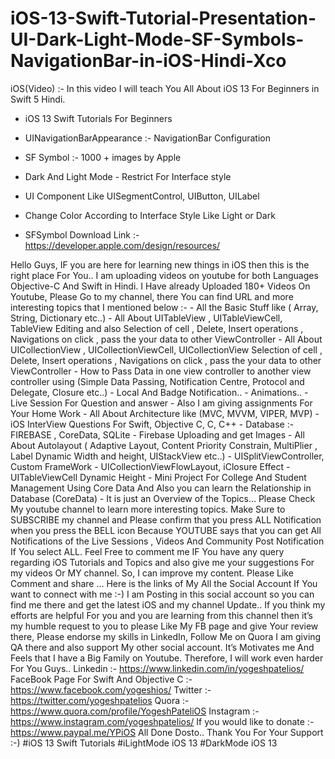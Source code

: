 # iOS-13-Swift-Tutorial-Presentation-UI-Dark-Light-Mode-SF-Symbols-NavigationBar-in-iOS-Hindi-Xco
iOS(Video) :- In this video I will teach You All About iOS 13 For Beginners in Swift 5 Hindi. 
* iOS 13 Swift Tutorials For Beginners 
* UINavigationBarAppearance :-  NavigationBar Configuration 
* SF Symbol :- 1000 + images by Apple
* Dark And Light Mode - Restrict For Interface style 
* UI Component Like UISegmentControl, UIButton, UILabel 
* Change Color According to Interface Style Like Light or Dark 

* SFSymbol Download Link :-  https://developer.apple.com/design/resources/

Hello Guys, IF you are here for learning new things in iOS then this is the right place For You.. I am uploading videos on youtube for both Languages Objective-C And Swift in Hindi.  I Have already Uploaded 180+ Videos On Youtube, Please Go to my channel, there You can find URL and more interesting topics that I mentioned below :-  - All the Basic Stuff like ( Array, String, Dictionary etc..) - All About UITableView , UITableViewCell, TableView Editing and also Selection of cell , Delete, Insert operations , Navigations on click , pass the your data to other ViewController - All About UICollectionView , UICollectionViewCell, UICollectionView Selection of cell , Delete, Insert operations , Navigations on click , pass the your data to other ViewController - How to Pass Data in one view controller to another view controller using (Simple Data Passing, Notification Centre, Protocol and Delegate, Closure etc..) - Local And Badge Notification.. - Animations.. - Live Session For Question and answer - Also I am giving assignments For Your Home Work - All About Architecture like (MVC, MVVM, VIPER, MVP) - iOS InterView Questions For Swift, Objective C, C, C++ - Database :- FIREBASE , CoreData, SQLite - Firebase Uploading and get Images - All About Autolayout ( Adaptive Layout, Content Priority Constrain, MultiPlier , Label Dynamic Width and height, UIStackView etc..)  - UISplitViewController, Custom FrameWork  - UICollectionViewFlowLayout, iClosure Effect - UITableViewCell Dynamic Height - Mini Project For College And Student Management Using Core Data And Also you can learn the Relationship in Database (CoreData) - It is just an Overview of the Topics… Please Check My youtube channel to learn more interesting topics.  Make Sure to SUBSCRIBE my channel and Please confirm that you press ALL Notification when you press the BELL icon Because YOUTUBE says that you can get All Notifications of the Live Sessions , Videos And Community Post Notification If You select ALL.  Feel Free to comment me IF You have any query regarding iOS Tutorials and Topics and also give me your suggestions For my videos Or MY channel. So, I can improve my content.  Please Like Comment and share …  Here is the links of My All the Social Account If You want to connect with me :-)  I am Posting in this social account so you can find me there and get the latest iOS and my channel Update..  If you think my efforts are helpful For you and you are learning from this channel then it’s my humble request to you to please Like My FB page and give Your review there, Please endorse my skills in LinkedIn,  Follow Me on Quora I am giving QA there and also support My other social account. It’s Motivates me And Feels that I have a Big Family on Youtube. Therefore, I will work even harder For You Guys..  Linkedin :- https://www.linkedin.com/in/yogeshpatelios/      FaceBook Page For Swift And Objective C :- https://www.facebook.com/yogeshios/  Twitter :- https://twitter.com/yogeshpatelios  Quora :- https://www.quora.com/profile/YogeshPateliOS  Instagram :- https://www.instagram.com/yogeshpatelios/  If you would like to donate :- https://www.paypal.me/YPiOS  All Done Dosto.. Thank You For Your Support :-)  #iOS 13 Swift Tutorials #iLightMode iOS 13 #DarkMode iOS 13
